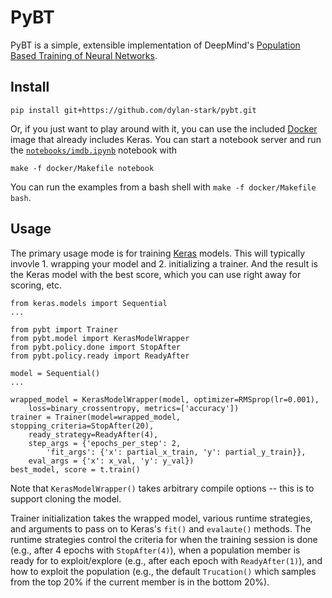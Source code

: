 # PyBT

PyBT is a simple, extensible implementation of DeepMind's [Population Based Training of Neural Networks](https://deepmind.com/blog/population-based-training-neural-networks/).

## Install

```
pip install git+https://github.com/dylan-stark/pybt.git
```

Or, if you just want to play around with it, you can use the included [Docker](https://docs.docker.com/install/) image that already includes Keras.
You can start a notebook server and run the [`notebooks/imdb.ipynb`]() notebook with

```
make -f docker/Makefile notebook
```

You can run the examples from a bash shell with `make -f docker/Makefile bash`.

## Usage

The primary usage mode is for training [Keras]() models.
This will typically invovle 1. wrapping your model and 2. initializing a trainer.
And the result is the Keras model with the best score, which you can use right away for scoring, etc.

```
from keras.models import Sequential
...

from pybt import Trainer
from pybt.model import KerasModelWrapper
from pybt.policy.done import StopAfter
from pybt.policy.ready import ReadyAfter

model = Sequential()
...

wrapped_model = KerasModelWrapper(model, optimizer=RMSprop(lr=0.001),
    loss=binary_crossentropy, metrics=['accuracy'])
trainer = Trainer(model=wrapped_model, stopping_criteria=StopAfter(20),
    ready_strategy=ReadyAfter(4),
    step_args = {'epochs_per_step': 2,
        'fit_args': {'x': partial_x_train, 'y': partial_y_train}},
    eval_args = {'x': x_val, 'y': y_val})
best_model, score = t.train()
```

Note that `KerasModelWrapper()` takes arbitrary compile options -- this is to support cloning the model.

Trainer initialization takes the wrapped model, various runtime strategies, and arguments to pass on to Keras's `fit()` and `evalaute()` methods.
The runtime strategies control the criteria for when the training session is done (e.g., after 4 epochs with `StopAfter(4)`), when a population member is ready for to exploit/explore (e.g., after each epoch with `ReadyAfter(1)`), and how to exploit the population (e.g., the default `Trucation()` which samples from the top 20% if the current member is in the bottom 20%).

